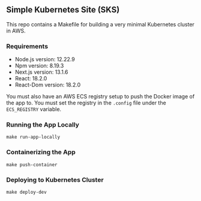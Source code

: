## Simple Kubernetes Site (SKS)

This repo contains a Makefile for building a very minimal Kubernetes cluster in AWS.

### Requirements

* Node.js version: 12.22.9
* Npm version: 8.19.3
* Next.js version: 13.1.6
* React: 18.2.0
* React-Dom version: 18.2.0

You must also have an AWS ECS registry setup to push the Docker image of the app to. You must set the registry in the ```.config``` file under the ```ECS_REGISTRY``` variable.

### Running the App Locally

```make run-app-locally```

### Containerizing the App

```make push-container```

### Deploying to Kubernetes Cluster

```make deploy-dev```